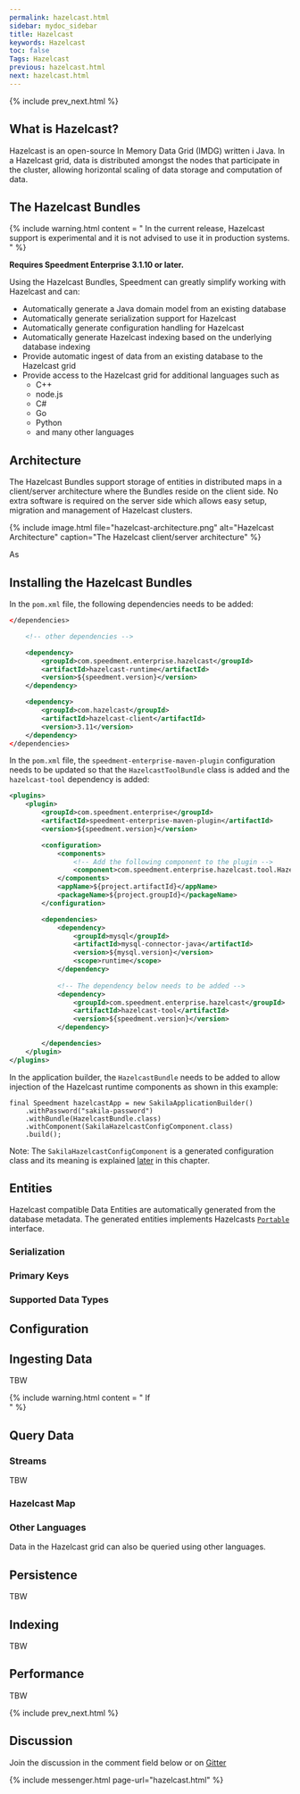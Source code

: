 ```yaml
---
permalink: hazelcast.html
sidebar: mydoc_sidebar
title: Hazelcast
keywords: Hazelcast
toc: false
Tags: Hazelcast
previous: hazelcast.html
next: hazelcast.html
---
```


{% include prev_next.html %}

## What is Hazelcast?
Hazelcast is an open-source In Memory Data Grid (IMDG) written i Java. In a Hazelcast grid, data is distributed amongst the nodes that participate in the cluster, allowing horizontal scaling of data storage and computation of data.

## The Hazelcast Bundles

{% include warning.html content = "
In the current release, Hazelcast support is experimental and it is not advised to use it in production systems. 
" %}

**Requires Speedment Enterprise 3.1.10 or later.**

Using the Hazelcast Bundles, Speedment can greatly simplify working with Hazelcast and can:
- Automatically generate a Java domain model from an existing database
- Automatically generate serialization support for Hazelcast
- Automatically generate configuration handling for Hazelcast
- Automatically generate Hazelcast indexing based on the underlying database indexing
- Provide automatic ingest of data from an existing database to the Hazelcast grid
- Provide access to the Hazelcast grid for additional languages such as
  -  C++
  -  node.js
  -  C#
  -  Go
  -  Python
  -  and many other languages
     

## Architecture
The Hazelcast Bundles support storage of entities in distributed maps in a client/server architecture where the Bundles reside on the client side. No extra software is required on the server side which allows easy setup, migration and management of Hazelcast clusters.

{% include image.html file="hazelcast-architecture.png" alt="Hazelcast Architecture" caption="The Hazelcast client/server architecture" %}

As

## Installing the Hazelcast Bundles
In the `pom.xml` file, the following dependencies needs to be added:

``` xml
</dependencies>

    <!-- other dependencies -->

    <dependency>
        <groupId>com.speedment.enterprise.hazelcast</groupId>
        <artifactId>hazelcast-runtime</artifactId>
        <version>${speedment.version}</version>
    </dependency>

    <dependency>
        <groupId>com.hazelcast</groupId>
        <artifactId>hazelcast-client</artifactId>
        <version>3.11</version>
    </dependency>
</dependencies>
```
 
In the `pom.xml` file, the `speedment-enterprise-maven-plugin` configuration needs to be updated so that the `HazelcastToolBundle` class is added and the `hazelcast-tool` dependency is added:
 
``` xml
<plugins>
    <plugin>
        <groupId>com.speedment.enterprise</groupId>
        <artifactId>speedment-enterprise-maven-plugin</artifactId>
        <version>${speedment.version}</version>

        <configuration>
            <components>
                <!-- Add the following component to the plugin -->
                <component>com.speedment.enterprise.hazelcast.tool.HazelcastToolBundle</component>
            </components>
            <appName>${project.artifactId}</appName>
            <packageName>${project.groupId}</packageName>
        </configuration>

        <dependencies>
            <dependency>
                <groupId>mysql</groupId>
                <artifactId>mysql-connector-java</artifactId>
                <version>${mysql.version}</version>
                <scope>runtime</scope>
            </dependency>
            
            <!-- The dependency below needs to be added -->            
            <dependency>
                <groupId>com.speedment.enterprise.hazelcast</groupId>
                <artifactId>hazelcast-tool</artifactId>
                <version>${speedment.version}</version>
            </dependency>

        </dependencies>
    </plugin>
</plugins>
``` 

In the application builder, the `HazelcastBundle` needs to be added to allow injection of the Hazelcast runtime components as shown in this example:

```
final Speedment hazelcastApp = new SakilaApplicationBuilder()
    .withPassword("sakila-password")
    .withBundle(HazelcastBundle.class)
    .withComponent(SakilaHazelcastConfigComponent.class)
    .build();
```
Note: The `SakilaHazelcastConfigComponent` is a generated configuration class and its meaning is explained [later](#configuration) in this chapter.


## Entities
Hazelcast compatible Data Entities are automatically generated from the database metadata. The generated entities implements Hazelcasts [`Portable`](https://docs.hazelcast.org/docs/latest/manual/html-single/index.html#implementing-portable-serialization) interface.  

### Serialization

### Primary Keys

### Supported Data Types


## Configuration


## Ingesting Data
TBW

{% include warning.html content = "
If  
" %}

## Query Data 

### Streams
TBW

### Hazelcast Map


### Other Languages
Data in the Hazelcast grid can also be queried using other languages. 


## Persistence
TBW

## Indexing
TBW

## Performance
TBW

{% include prev_next.html %}

## Discussion
Join the discussion in the comment field below or on [Gitter](https://gitter.im/speedment/speedment)

{% include messenger.html page-url="hazelcast.html" %}
